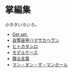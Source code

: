 掌編集
======

小ネタいろいろ。

* [Get set.](episodes/get-set.md)
* [自警装甲ハマサカヘヴン](episodes/hamasaka-heaven.md)
* [ヒトカタシロ](episodes/hitokatashiro.md)
* [モデルケース](episodes/modelcase.md)
* [贈る言葉](episodes/okurukotoba.md)
* [マン・オン・ザ・マンホール](episodes/man-on-the-manhole.md)
